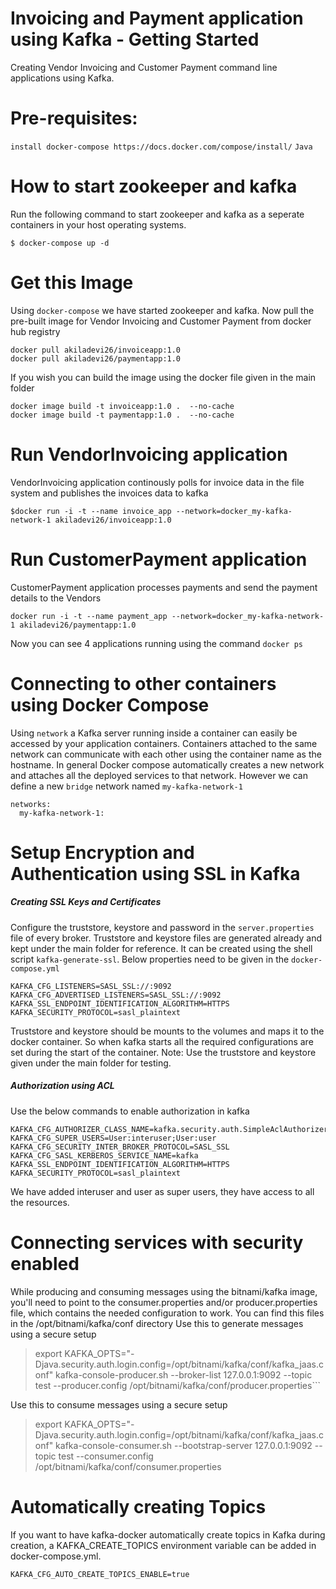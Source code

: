 # Invoicing and Payment application using Kafka - Getting Started

Creating Vendor Invoicing and Customer Payment command line applications using Kafka.

# Pre-requisites:
```install docker-compose https://docs.docker.com/compose/install/```
```Java```

# How to start zookeeper and kafka
Run the following command to start zookeeper and kafka as a seperate containers in your host operating systems.
```
$ docker-compose up -d
```
# Get this Image
Using ```docker-compose``` we have started zookeeper and kafka. Now pull the pre-built image for Vendor Invoicing and Customer Payment from docker hub registry 
```
docker pull akiladevi26/invoiceapp:1.0
docker pull akiladevi26/paymentapp:1.0
```
If you wish you can build the image using the docker file given in the main folder
```
docker image build -t invoiceapp:1.0 .  --no-cache
docker image build -t paymentapp:1.0 .  --no-cache
```
# Run VendorInvoicing application
VendorInvoicing application continously polls for invoice data in the file system and publishes the invoices data to kafka
```
$docker run -i -t --name invoice_app --network=docker_my-kafka-network-1 akiladevi26/invoiceapp:1.0
```
# Run CustomerPayment application
CustomerPayment application processes payments and send the payment details to the Vendors
```
docker run -i -t --name payment_app --network=docker_my-kafka-network-1 akiladevi26/paymentapp:1.0
```
Now you can see 4 applications running using the command ```docker ps```

# Connecting to other containers using Docker Compose
Using ```network``` a Kafka server running inside a container can easily be accessed by your application containers. Containers attached to the same network can communicate with each other using the container name as the hostname. In general Docker compose automatically creates a new network and attaches all the deployed services to that network. However we can define a new ```bridge``` network named ```my-kafka-network-1``` 
```
networks:
  my-kafka-network-1:
```
# Setup Encryption and Authentication using SSL in Kafka
#####    Creating SSL Keys and Certificates
Configure the truststore, keystore and password in the ```server.properties``` file of every broker. Truststore and keystore files are generated already and kept under the main folder for reference. It can be created using the shell script ```kafka-generate-ssl```. Below properties need to be given in the ```docker-compose.yml```
```
KAFKA_CFG_LISTENERS=SASL_SSL://:9092
KAFKA_CFG_ADVERTISED_LISTENERS=SASL_SSL://:9092
KAFKA_SSL_ENDPOINT_IDENTIFICATION_ALGORITHM=HTTPS
KAFKA_SECURITY_PROTOCOL=sasl_plaintext
```
Truststore and keystore should be mounts to the volumes and maps it to the docker container. So when kafka starts all the required configurations are set during the start of the container. 
Note: Use the truststore and keystore given under the main folder for testing.

##### Authorization using ACL
Use the below commands to enable authorization in kafka
```
KAFKA_CFG_AUTHORIZER_CLASS_NAME=kafka.security.auth.SimpleAclAuthorizer
KAFKA_CFG_SUPER_USERS=User:interuser;User:user
KAFKA_CFG_SECURITY_INTER_BROKER_PROTOCOL=SASL_SSL
KAFKA_CFG_SASL_KERBEROS_SERVICE_NAME=kafka
KAFKA_SSL_ENDPOINT_IDENTIFICATION_ALGORITHM=HTTPS
KAFKA_SECURITY_PROTOCOL=sasl_plaintext
```
We have added interuser and user as super users, they have access to all the resources.
# Connecting services with security enabled
While producing and consuming messages using the bitnami/kafka image, you'll need to point to the consumer.properties and/or producer.properties file, which contains the needed configuration to work. You can find this files in the /opt/bitnami/kafka/conf directory
Use this to generate messages using a secure setup

> export KAFKA_OPTS="-Djava.security.auth.login.config=/opt/bitnami/kafka/conf/kafka_jaas.conf"
> kafka-console-producer.sh --broker-list 127.0.0.1:9092 --topic test --producer.config /opt/bitnami/kafka/conf/producer.properties```

Use this to consume messages using a secure setup

> export KAFKA_OPTS="-Djava.security.auth.login.config=/opt/bitnami/kafka/conf/kafka_jaas.conf"
> kafka-console-consumer.sh --bootstrap-server 127.0.0.1:9092 --topic test --consumer.config /opt/bitnami/kafka/conf/consumer.properties

# Automatically creating Topics
If you want to have kafka-docker automatically create topics in Kafka during creation, a KAFKA_CREATE_TOPICS environment variable can be added in docker-compose.yml.
```
KAFKA_CFG_AUTO_CREATE_TOPICS_ENABLE=true
```
